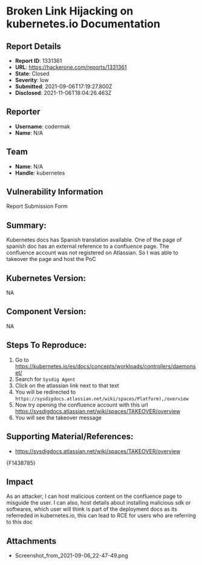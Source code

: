 # Broken Link Hijacking on kubernetes.io Documentation

## Report Details
- **Report ID**: 1331361
- **URL**: https://hackerone.com/reports/1331361
- **State**: Closed
- **Severity**: low
- **Submitted**: 2021-09-06T17:19:27.800Z
- **Disclosed**: 2021-11-06T18:04:26.463Z

## Reporter
- **Username**: codermak
- **Name**: N/A

## Team
- **Name**: N/A
- **Handle**: kubernetes

## Vulnerability Information
Report Submission Form

## Summary:
Kubernetes docs has Spanish translation available. One of the page of spanish doc has an external reference to a confluence page.
The confluence account was not registered on Atlassian.
So I was able to takeover the page and host the PoC

## Kubernetes Version:
NA

## Component Version:
NA

## Steps To Reproduce:

  1. Go to https://kubernetes.io/es/docs/concepts/workloads/controllers/daemonset/
  2. Search for `Sysdig Agent`
  3. Click on the atlassian link next to that text
  4. You will be redirected to `https://sysdigdocs.atlassian.net/wiki/spaces/Platform),/overview`
  5. Now try opening the confluence account with this url https://sysdigdocs.atlassian.net/wiki/spaces/TAKEOVER/overview
  6. You will see the takeover message

## Supporting Material/References:

- https://sysdigdocs.atlassian.net/wiki/spaces/TAKEOVER/overview

{F1438785}

## Impact

As an attacker, I can host malicious content on the confluence page to misguide the user.
I can also, host details about installing malicious sdk or softwares, which user will think is part of the deployment docs as its referreded in kubernetes.io, this can lead to RCE for users who are referring to this doc

## Attachments
- Screenshot_from_2021-09-06_22-47-49.png
